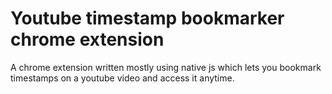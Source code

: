 # Youtube timestamp bookmarker chrome extension
 A chrome extension written mostly using native js which lets you bookmark timestamps on a youtube video and access it anytime.
